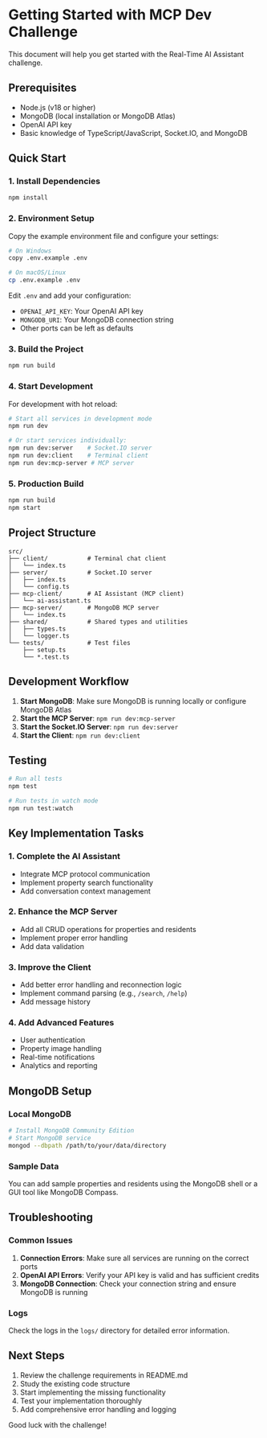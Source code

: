 # Getting Started with MCP Dev Challenge

This document will help you get started with the Real-Time AI Assistant challenge.

## Prerequisites

- Node.js (v18 or higher)
- MongoDB (local installation or MongoDB Atlas)
- OpenAI API key
- Basic knowledge of TypeScript/JavaScript, Socket.IO, and MongoDB

## Quick Start

### 1. Install Dependencies

```bash
npm install
```

### 2. Environment Setup

Copy the example environment file and configure your settings:

```bash
# On Windows
copy .env.example .env

# On macOS/Linux
cp .env.example .env
```

Edit `.env` and add your configuration:
- `OPENAI_API_KEY`: Your OpenAI API key
- `MONGODB_URI`: Your MongoDB connection string
- Other ports can be left as defaults

### 3. Build the Project

```bash
npm run build
```

### 4. Start Development

For development with hot reload:

```bash
# Start all services in development mode
npm run dev

# Or start services individually:
npm run dev:server    # Socket.IO server
npm run dev:client    # Terminal client
npm run dev:mcp-server # MCP server
```

### 5. Production Build

```bash
npm run build
npm start
```

## Project Structure

```
src/
├── client/           # Terminal chat client
│   └── index.ts
├── server/           # Socket.IO server
│   ├── index.ts
│   └── config.ts
├── mcp-client/       # AI Assistant (MCP client)
│   └── ai-assistant.ts
├── mcp-server/       # MongoDB MCP server
│   └── index.ts
├── shared/           # Shared types and utilities
│   ├── types.ts
│   └── logger.ts
└── tests/            # Test files
    ├── setup.ts
    └── *.test.ts
```

## Development Workflow

1. **Start MongoDB**: Make sure MongoDB is running locally or configure MongoDB Atlas
2. **Start the MCP Server**: `npm run dev:mcp-server`
3. **Start the Socket.IO Server**: `npm run dev:server`
4. **Start the Client**: `npm run dev:client`

## Testing

```bash
# Run all tests
npm test

# Run tests in watch mode
npm run test:watch
```

## Key Implementation Tasks

### 1. Complete the AI Assistant
- Integrate MCP protocol communication
- Implement property search functionality
- Add conversation context management

### 2. Enhance the MCP Server
- Add all CRUD operations for properties and residents
- Implement proper error handling
- Add data validation

### 3. Improve the Client
- Add better error handling and reconnection logic
- Implement command parsing (e.g., `/search`, `/help`)
- Add message history

### 4. Add Advanced Features
- User authentication
- Property image handling
- Real-time notifications
- Analytics and reporting

## MongoDB Setup

### Local MongoDB
```bash
# Install MongoDB Community Edition
# Start MongoDB service
mongod --dbpath /path/to/your/data/directory
```

### Sample Data
You can add sample properties and residents using the MongoDB shell or a GUI tool like MongoDB Compass.

## Troubleshooting

### Common Issues

1. **Connection Errors**: Make sure all services are running on the correct ports
2. **OpenAI API Errors**: Verify your API key is valid and has sufficient credits
3. **MongoDB Connection**: Check your connection string and ensure MongoDB is running

### Logs
Check the logs in the `logs/` directory for detailed error information.

## Next Steps

1. Review the challenge requirements in README.md
2. Study the existing code structure
3. Start implementing the missing functionality
4. Test your implementation thoroughly
5. Add comprehensive error handling and logging

Good luck with the challenge!
